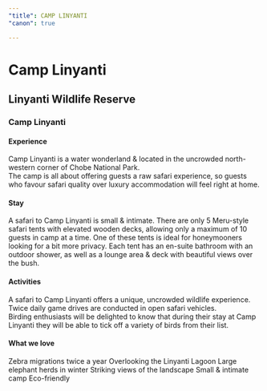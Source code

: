 ```yaml
---
"title": CAMP LINYANTI
"canon": true

---
```


# Camp Linyanti
## Linyanti Wildlife Reserve
### Camp Linyanti

#### Experience
Camp Linyanti is a water wonderland & located in the uncrowded north-western corner of Chobe National Park.  
The camp is all about offering guests a raw safari experience, so guests who favour safari quality over luxury accommodation will feel right at home.

#### Stay
A safari to Camp Linyanti is small & intimate.  There are only 5 Meru-style safari tents with elevated wooden decks, allowing only a maximum of 10 guests in camp at a time.  One of these tents is ideal for honeymooners looking for a bit more privacy.
Each tent has an en-suite bathroom with an outdoor shower, as well as a lounge area & deck with beautiful views over the bush.

#### Activities
A safari to Camp Linyanti offers a unique, uncrowded wildlife experience.  Twice daily game drives are conducted in open safari vehicles.  
Birding enthusiasts will be delighted to know that during their stay at Camp Linyanti they will be able to tick off a variety of birds from their list.


#### What we love
Zebra migrations twice a year
Overlooking the Linyanti Lagoon
Large elephant herds in winter
Striking views of the landscape
Small & intimate camp
Eco-friendly